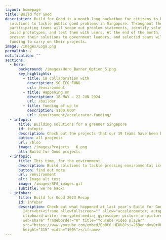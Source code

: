 ```yaml
---
layout: homepage
title: Build for Good
description: Build for Good is a month-long hackathon for citizens to build
  solutions to tackle public good problems in Singapore. Throughout the month,
  participating teams will scope out problem statements, identify solutions,
  build prototypes, and test them with users. At the end of the month, they will
  present their solutions to government leaders, and selected teams will receive
  funding to carry on their projects.
image: /images/Logo.png
permalink: /
notification: ""
sections:
  - hero:
      background: /images/Hero_Banner_Option_5.png
      key_highlights:
        - title: in collaboration with
          description: SG ECO FUND
          url: /environment
        - title: Happening on
          description: 18 MAY — 22 JUN 2024
          url: /builder
        - title: funding of up to
          description: $100,000*
          url: /environment/accelerator-funding/
  - infopic:
      title: Building solutions for a greener Singapore
      id: infopic
      description: Check out the projects that our 19 teams have been building!
      button: all projects
      url: /bloo
      image: /images/Projects___6.png
      alt: Build for Good projects
  - infopic:
      title: This time, for the environment
      description: Build solutions to tackle pressing environmental issues in Singapore.
      button: find out more
      url: /environment
      alt: Image alt text
      image: /images/BFG_images.gif
      subtitle: we're back!
  - infobar:
      title: Build for Good 2023 Recap
      id: infobar
      description: Check out what happened at last year's Build for Good
        🎊<br><br><iframe allowfullscreen="" allow="accelerometer; autoplay;
        clipboard-write; encrypted-media; gyroscope; picture-in-picture;
        web-share" frameborder="0" title="YouTube video player"
        src="https://www.youtube.com/embed/Eb0C0_HE8U8?si=26BenndvvOrUHCan"
        height="315" width="100%"></iframe>
---
```

